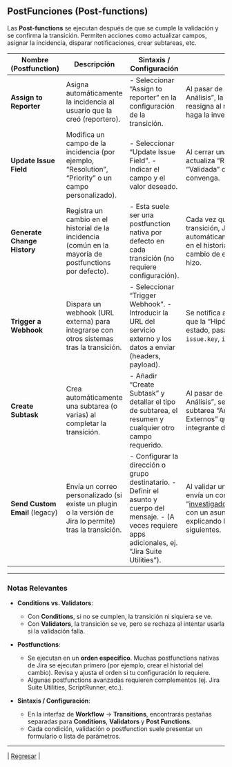 ## **PostFunciones (Post-functions)**

Las **Post-functions** se ejecutan después de que se cumple la validación y se confirma la transición. Permiten acciones como actualizar campos, asignar la incidencia, disparar notificaciones, crear subtareas, etc.

| Nombre (Postfunction) | Descripción | Sintaxis / Configuración | Ejemplo |
| ----- | ----- | ----- | ----- |
| **Assign to Reporter** | Asigna automáticamente la incidencia al usuario que la creó (reportero). | \- Seleccionar “Assign to reporter” en la configuración de la transición. | Al pasar de “Formulada” a “En Análisis”, la incidencia se reasigna al reportero para que haga la investigación inicial. |
| **Update Issue Field** | Modifica un campo de la incidencia (por ejemplo, “Resolution”, “Priority” o un campo personalizado). | \- Seleccionar “Update Issue Field”. \- Indicar el campo y el valor deseado. | Al cerrar una “Hipótesis”, se actualiza “Resolution” a “Validada” o “Refutada” según convenga. |
| **Generate Change History** | Registra un cambio en el historial de la incidencia (común en la mayoría de postfunctions por defecto). | \- Esta suele ser una postfunction nativa por defecto en cada transición (no requiere configuración). | Cada vez que se hace una transición, Jira genera automáticamente una entrada en el historial, indicando el cambio de estado y quién lo hizo. |
| **Trigger a Webhook** | Dispara un webhook (URL externa) para integrarse con otros sistemas tras la transición. | \- Seleccionar “Trigger Webhook”. \- Introducir la URL del servicio externo y los datos a enviar (headers, payload). | Se notifica a una API externa que la “Hipótesis” cambió de estado, pasando datos como `issue.key`, `issue.status`, etc. |
| **Create Subtask** | Crea automáticamente una subtarea (o varias) al completar la transición. | \- Añadir “Create Subtask” y detallar el tipo de subtarea, el resumen y cualquier otro campo requerido. | Al pasar de “Formulada” a “En Análisis”, se genera una subtarea “Análisis de Factores Externos” que debe revisar otro integrante del equipo. |
| **Send Custom Email** (legacy) | Envía un correo personalizado (si existe un plugin o la versión de Jira lo permite) tras la transición. | \- Configurar la dirección o grupo destinatario. \- Definir el asunto y cuerpo del mensaje. \- (A veces requiere apps adicionales, ej. “Jira Suite Utilities”). | Al validar una hipótesis, se envía un correo a “investigadores@empresa.com” con un asunto y cuerpo explicando los pasos siguientes. |
---

### **Notas Relevantes**

* **Conditions vs. Validators**:

  * Con **Conditions**, si no se cumplen, la transición ni siquiera se ve.  
  * Con **Validators**, la transición se ve, pero se rechaza al intentar usarla si la validación falla.  
* **Postfunctions**:

  * Se ejecutan en un **orden específico**. Muchas postfunctions nativas de Jira se ejecutan primero (por ejemplo, crear el historial del cambio). Revisa y ajusta el orden si tu configuración lo requiere.  
  * Algunas postfunctions avanzadas requieren complementos (ej. Jira Suite Utilities, ScriptRunner, etc.).  
* **Sintaxis / Configuración**:

  * En la interfaz de **Workflow** → **Transitions**, encontrarás pestañas separadas para **Conditions**, **Validators** y **Post Functions**.  
  * Cada condición, validación o postfunction suele presentar un formulario o lista de parámetros.

---
| [Regresar](./README.md) |

